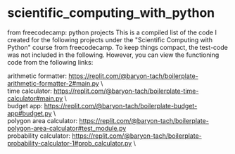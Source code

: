 # scientific_computing_with_python
from freecodecamp: python projects
This is a compiled list of the code I created for the following projects under the "Scientific Computing with Python" course from freecodecamp.
To keep things compact, the test-code was not included in the following. However, you can view the functioning code from the following links:

  arithmetic formatter: https://replit.com/@baryon-tach/boilerplate-arithmetic-formatter-2#main.py \  
  time calculator: https://replit.com/@baryon-tach/boilerplate-time-calculator#main.py \  
  budget app: https://replit.com/@baryon-tach/boilerplate-budget-app#budget.py \  
  polygon area calculator: https://replit.com/@baryon-tach/boilerplate-polygon-area-calculator#test_module.py    
  probability calculator: https://replit.com/@baryon-tach/boilerplate-probability-calculator-1#prob_calculator.py \  
